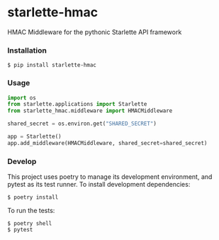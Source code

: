 # starlette-hmac

HMAC Middleware for the pythonic Starlette API framework

### Installation

```shell
$ pip install starlette-hmac
```

### Usage

```python
import os
from starlette.applications import Starlette
from starlette_hmac.middleware import HMACMiddleware

shared_secret = os.environ.get("SHARED_SECRET")

app = Starlette()
app.add_middleware(HMACMiddleware, shared_secret=shared_secret)
```

### Develop

This project uses poetry to manage its development environment, and pytest as its test runner. To install development dependencies:

```shell
$ poetry install
```

To run the tests:

```shell
$ poetry shell
$ pytest
```

